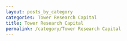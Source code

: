 ```yaml
---
layout: posts_by_category
categories: Tower Research Capital
title: Tower Research Capital
permalink: /category/Tower Research Capital
---
```


